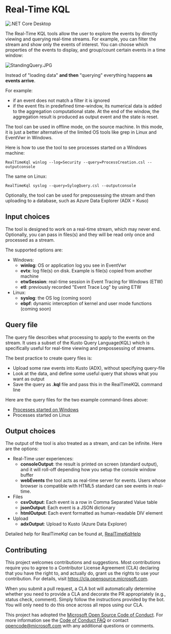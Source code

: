 # Real-Time KQL 
![.NET Core Desktop](https://github.com/microsoft/KqlTools/workflows/.NET%20Core%20Desktop/badge.svg?branch=master&event=push)

The Real-Time KQL tools allow the user to explore the events by directly viewing and querying real-time streams. For example, you can filter the stream and show only the events of interest. You can choose which properties of the events to display, and group/count certain events in a time window:

![StandingQuery.JPG](StandingQuery.JPG)

Instead of "loading data" **and then** "querying" everything happens **as events arrive**. 

For example:

- if an event does not match a filter it is ignored
- if the event fits in predefined time-window, its numerical data is added to the aggregation computational state. At the end of the window, the aggregation result is produced as output event and the state is reset.

The tool can be used in offline mode, on the source machine. In this mode, it is just a better alternative of the limited OS tools like grep in Linux and EventVwr in Windows.

Here is how to use the tool to see processes started on a Windows machine:

	RealTimeKql winlog --log=Security --query=ProcessCreation.csl --outputconsole

The same on Linux:

	RealTimeKql syslog --query=SylogQuery.csl --outputconsole

Optionally, the tool can be used for prepossessing the stream and then uploading to a database, such as Azure Data Explorer (ADX = Kuso)

## Input choices

The tool is designed to work on a real-time stream, which may never end. Optionally, you can pass in files(s) and they will be read only once and processed as a stream.  

The supported options are:

- Windows:
	- **winlog**: OS or application log you see in EventVwr
	- **evtx**: log file(s) on disk. Example is file(s) copied from another machine
	- **etwSession**: real-time session in Event Tracing for Windows (ETW)
	- **etl**: previously recorded "Event Trace Log" by using ETW
- Linux:
	- **syslog**: the OS log (coming soon)
	- **ebpf**: dynamic interception of kernel and user mode functions (coming soon)

## Query file

The query file describes what processing to apply to the events on the stream. It uses a subset of the Kusto Query Language(KQL) which is specifically useful for real-time viewing and prepossessing of streams.

The best practice to create query files is:

- Upload some raw events into Kusto (ADX), without specifying query-file
- Look at the data, and define some useful query that shows what you want as output
- Save the query as **.kql** file and pass this in the RealTimeKQL command line

Here are the query files for the two example command-lines above:

- [Processes started on Windows](Source/RealTimeKql/ProcessCreation.csl)
- Processes started on Linux

## Output choices

The output of the tool is also treated as a stream, and can be infinite.
Here are the options:

- Real-Time user experiences:
	- **consoleOutput**: the result is printed on screen (standard output), and it will roll-off depending how you setup the console window buffer
	- **webEvents** the tool acts as real-time server for events. Users whose browser is compatible with HTML5 standard can see events in real-time.
- Files
	- **csvOutput**: Each event is a row in Comma Separated Value table
	- **jsonOutput**: Each event is a JSON dictionary
	- **htmlOutput**: Each event formatted as human-readable DIV element
- Upload 
	- **adxOutput**: Upload to Kusto (Azure Data Explorer)

Detailed help for RealTimeKql can be found at, [RealTimeKqlHelp](Source/RealTimeKql/RealTimeKql.Readme.md)

## Contributing

This project welcomes contributions and suggestions.  Most contributions require you to agree to a
Contributor License Agreement (CLA) declaring that you have the right to, and actually do, grant us
the rights to use your contribution. For details, visit https://cla.opensource.microsoft.com.

When you submit a pull request, a CLA bot will automatically determine whether you need to provide
a CLA and decorate the PR appropriately (e.g., status check, comment). Simply follow the instructions
provided by the bot. You will only need to do this once across all repos using our CLA.

This project has adopted the [Microsoft Open Source Code of Conduct](https://opensource.microsoft.com/codeofconduct/).
For more information see the [Code of Conduct FAQ](https://opensource.microsoft.com/codeofconduct/faq/) or
contact [opencode@microsoft.com](mailto:opencode@microsoft.com) with any additional questions or comments.
